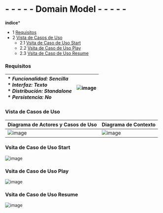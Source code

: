 # - - - - - Domain Model - - - - -

**índice***
- 1 [Requisitos](#Requisitos)
- 2 [Vista de Casos de Uso](#Vista-de-Casos-de-Uso)
    - 2.1 [Vsita de Caso de Uso Start](#Vsita-de-Caso-de-Uso-Start)
    - 2.2 [Vsita de Caso de Uso Play](#Vsita-de-Caso-de-Uso-Play)
    - 2.3 [Vsita de Caso de Uso Resume](#Vsita-de-Caso-de-Uso-Resume)


### Requisitos

| * _Funcionalidad: **Sencilla**_<br/>  * _Interfaz: **Texto**_<br/>  * _Distribución: **Standalone**_<br/>  * _Persistencia: **No**_<br/> | ![image](https://user-images.githubusercontent.com/46433173/196945659-de5ef1f9-e5c1-4e26-9c4a-69de9ec0b8aa.png) | 
| :------- | :------: |  

### Vista de Casos de Uso

| Diagrama de Actores y Casos de Uso | Diagrama de Contexto |
|---|---|
|![image](https://user-images.githubusercontent.com/46433173/195204864-f650c52c-cbcb-4288-8f86-6a32de30eb62.png) |![image](https://user-images.githubusercontent.com/46433173/195207035-a3001085-dde5-4d3c-aa22-81ea8cda5b84.png)

### Vsita de Caso de Uso Start

![image](https://user-images.githubusercontent.com/46433173/196956001-7af5644a-95f1-4632-985a-4d58d0de0071.png)

### Vsita de Caso de Uso Play

![image](https://user-images.githubusercontent.com/46433173/196955919-cdf26080-e9bd-4808-bfed-2c271298701e.png)

### Vsita de Caso de Uso Resume

![image](https://user-images.githubusercontent.com/46433173/196956055-bd93b062-d472-450a-98b6-1c493723cbcc.png)
